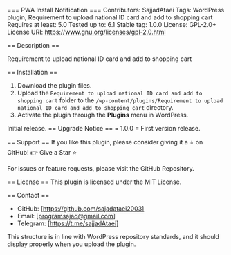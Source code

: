 === PWA Install Notification ===
Contributors: SajjadAtaei
Tags: WordPress plugin, Requirement to upload national ID card and add to shopping cart
Requires at least: 5.0
Tested up to: 6.1
Stable tag: 1.0.0
License: GPL-2.0+
License URI: https://www.gnu.org/licenses/gpl-2.0.html

== Description ==

Requirement to upload national ID card and add to shopping cart


== Installation ==
1. Download the plugin files.
2. Upload the `Requirement to upload national ID card and add to shopping cart` folder to the `/wp-content/plugins/Requirement to upload national ID card and add to shopping cart` directory.
3. Activate the plugin through the **Plugins** menu in WordPress.




Initial release.
== Upgrade Notice == = 1.0.0 = First version release.

== Support == If you like this plugin, please consider giving it a ⭐ on GitHub! 👉 Give a Star ⭐

For issues or feature requests, please visit the GitHub Repository.

== License == This plugin is licensed under the MIT License.

== Contact ==

- GitHub: [https://github.com/sajadataei2003]
- Email:  [programsajad@gmail.com]
- Telegram: [https://t.me/sajjadAtaei]

This structure is in line with WordPress repository standards, and it should display properly when you upload the plugin.
